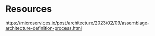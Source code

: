 # Resources

https://microservices.io/post/architecture/2023/02/09/assemblage-architecture-definition-process.html